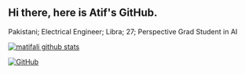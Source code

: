<h2>Hi there, here is Atif's GitHub.</h2>
Pakistani; Electrical Engineer; Libra; 27; Perspective Grad Student in AI

[![matifali github stats](https://github-readme-stats.vercel.app/api?username=matifali)](https://github.com/matifali)

[![GitHub](https://img.shields.io/badge/dynamic/json?logo=github&label=GitHub+Followers&labelColor=282c34&color=181717&query=%24.data.totalSubs&url=https%3A%2F%2Fapi.spencerwoo.com%2Fsubstats%2F%3Fsource%3Dgithub%26queryKey%3Dmatifali&longCache=true)](https://github.com/matifali)
